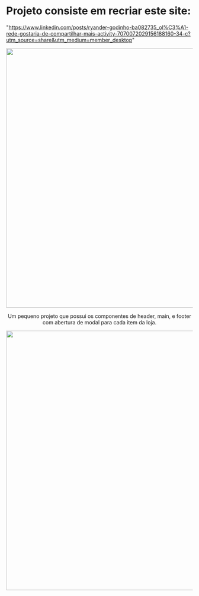 # Projeto consiste em recriar este site:

"https://www.linkedin.com/posts/ryander-godinho-ba082735_ol%C3%A1-rede-gostaria-de-compartilhar-mais-activity-7070072029156188160-34-c?utm_source=share&utm_medium=member_desktop"

<div align="center">
<img src="https://github.com/RyanderGodinho/Loja_com_React/assets/112562924/267b62b1-0daa-425f-8318-1471a541aa67" width="700px" />
</div>

<p align="center">
  Um pequeno projeto que possui os componentes de header, main, e footer com abertura de modal para cada item da loja.
</p>  

<div align="center">
<img src="https://github.com/RyanderGodinho/Loja_com_React/assets/112562924/9a8c6299-d60d-4c66-8462-1a03748f96d5" width="700px" />
</div>

